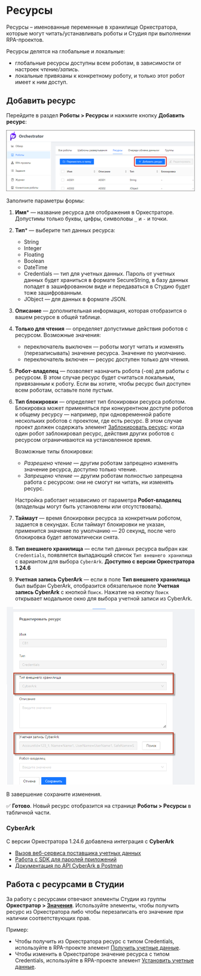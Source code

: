 # Ресурсы 

Ресурсы – именованные переменные в хранилище Оркестратора, которые могут читать/устанавливать роботы и Студия при выполнении RPA-проектов. 

Ресурсы делятся на глобальные и локальные: 
* глобальные ресурсы доступны всем роботам, в зависимости от настроек *чтение/запись*.
* локальные привязаны к конкретному роботу, и только этот робот имеет к ним доступ.

## Добавить ресурс

Перейдите в раздел **Роботы > Ресурсы** и нажмите кнопку **Добавить ресурс**:

![](<../../.gitbook/assets1/robot-assets.png>)

Заполните параметры формы:
1. **Имя**\* — название ресурса для отображения в Оркестраторе. Допустимы только буквы, цифры, символовы `_` и `-` и точки.
1. **Тип**\* — выберите тип данных ресурса:
   * String
   * Integer
   * Floating
   * Boolean
   * DateTime
   * Сredentials — тип для учетных данных. Пароль от учетных данных будет храниться в формате SecureString, в базу данных попадет в зашифрованном виде и передаваться в Студию будет тоже зашифрованным.
   * JObject — для данных в формате JSON.  
1. **Описание** — дополнительная информация, которая отобразится о вашем ресурсе в общей таблице. 
1. **Только для чтения** — определяет допустимые действия роботов с ресурсом. Возможные значения:
   * переключатель выключен — роботы могут читать и изменять (перезаписывать) значение ресурса. Значение по умолчанию. 
   * переключатель включен — ресурс доступен только для чтения.
1. **Робот-владелец** — позволяет назначить робота (-ов) для работы с ресурсом. В этом случае ресурс будет считаться локальным, привязанным к роботу. Если вы хотите, чтобы ресурс был доступен всем роботам, оставьте поле пустым.
1. **Тип блокировки** — определяет тип блокировки ресурса роботом. Блокировка может применяться при конкурентном доступе роботов к общему ресурсу — например, при одновременной работе нескольких роботов с проектом, где есть ресурс. В этом случае проект должен содержать элемент [Заблокировать ресурс](https://docs.primo-rpa.ru/primo-rpa/g_elements/el_basic/els_orch/els_assets/lock_asset): когда один робот заблокировал ресурс, действия других роботов с ресурсом ограничиваются на установленное время. <p>Возможные типы блокировки:</p>
   * *Разрешено чтение* — другим роботам запрещено изменять значение ресурса, доступно только чтение.
   * *Запрещено чтение* — другим роботам полностью запрещена работа с ресурсом: они не смогут ни читать, ни изменять ресурс.

   Настройка работает независимо от параметра **Робот-владелец** (владельцы могут быть установлены или отсутствовать).

1. **Таймаут** — время блокировки ресурса за конкретным роботом, задается в секундах. Если таймаут блокировки не указан, применится значение по умолчанию — 20 секунд, после чего блокировка будет автоматически снята. 
1. **Тип внешнего хранилища** — если тип данных ресурса выбран как `Сredentials`, появляется выпадающий список `Тип внешнего хранилища` с вариантом для выбора `CyberArk`. **Доступно с версии Оркестратора 1.24.6**
1. **Учетная запись CyberArk** — если в поле **Тип внешнего хранилища** был выбран CyberArk, отобразится обязательное поле **Учетная запись CyberArk** с кнопкой `Поиск`. Нажатие на кнопку `Поиск` открывает модальное окно для выбора учетной записи из CyberArk.

![](<../../.gitbook/assets1/editass.png>)

В завершение сохраните изменения.

:white_check_mark: **Готово**. Новый ресурс отобразится на странице **Роботы > Ресурсы** в табличной части. 

### CyberArk

С версии Оркестратора 1.24.6 добавлена интеграция с **CyberArk**

- [Вызов веб-сервиса поставщика учетных данных](https://docs.cyberark.com/credential-providers/Latest/en/Content/CCP/Calling-the-Central-Credential-Provider-Web-Service-from-Your-Application-Code.htm?tocpath=Developer%7CCentral%20Credential%20Provider%7CCall%20the%20Central%20Credential%20Provider%20Web%20Service%20from%20Your%20Application%20Code%7C_____0)
- [Работа с SDK для паролей приложений](https://docs.cyberark.com/credential-providers/Latest/en/Content/CP%20and%20ASCP/Working-with-Application-Password-SDK.htm?tocpath=Developer%7CCredential%20Provider%7CApplication%20Password%20SDKs%7C_____0)
- [Документация по API CyberArk в Postman](https://documenter.getpostman.com/view/998920/RzZ9Gz1U?bs=true)


## Работа с ресурсами в Студии

За работу с ресурсами отвечают элементы Студии из группы **Оркестратор > [Значения](https://docs.primo-rpa.ru/primo-rpa/g_elements/el_basic/els_orch/els_assets)**. Используйте элементы, чтобы получить ресурс из Оркестратора либо чтобы перезаписать его значение при наличии соответствующих прав.

Пример:
* Чтобы получить из Оркестратора ресурс с типом Сredentials, используйте в RPA-проекте элемент [Получить учетные данные](https://docs.primo-rpa.ru/primo-rpa/g_elements/osnovnye-elementy/orkestrator/els_assets/el_orch_getcredentials).
* Чтобы изменить в Оркестраторе значение ресурса с типом Сredentials, используйте в RPA-проекте элемент [Установить учетные данные](https://docs.primo-rpa.ru/primo-rpa/g_elements/el_basic/els_orch/els_assets/el_orch_setcredentials).
